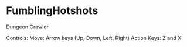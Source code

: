# FumblingHotshots

Dungeon Crawler

Controls:
Move: Arrow keys (Up, Down, Left, Right)
Action Keys: Z and X
